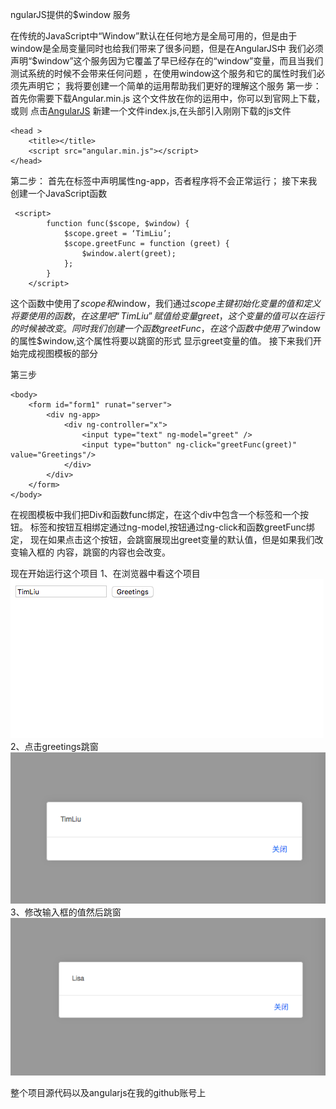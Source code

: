 ngularJS提供的$window 服务
 
在传统的JavaScript中“Window”默认在任何地方是全局可用的，但是由于window是全局变量同时也给我们带来了很多问题，但是在AngularJS中
我们必须声明“$window”这个服务因为它覆盖了早已经存在的“window”变量，而且当我们测试系统的时候不会带来任何问题
，在使用window这个服务和它的属性时我们必须先声明它；
我将要创建一个简单的运用帮助我们更好的理解这个服务
第一步：
首先你需要下载Angular.min.js 这个文件放在你的运用中，你可以到官网上下载，或则
点击[AngularJS](http://www.c-sharpcorner.com/downloads/762/angularjs.aspx "Title")
新建一个文件index.js,在头部引入刚刚下载的js文件
```
<head >
    <title></title>
    <script src="angular.min.js"></script>
</head>
```
第二步：
首先在<HTML>标签中声明属性ng-app，否者程序将不会正常运行；
接下来我创建一个JavaScript函数
```
 <script>
        function func($scope, $window) {
            $scope.greet = ‘TimLiu’;
            $scope.greetFunc = function (greet) {
                $window.alert(greet);
            };
        }
    </script>
```
这个函数中使用了$scope和$window，我们通过$scope主键初始化变量的值和定义将要使用的函数，
在这里吧“TimLiu” 赋值给变量greet，这个变量的值可以在运行的时候被改变。
同时我们创建一个函数greetFunc，在这个函数中使用了$window的属性$window,这个属性将要以跳窗的形式
显示greet变量的值。
 接下来我们开始完成视图模板的部分


第三步
```
<body>
    <form id="form1" runat="server">
        <div ng-app>
            <div ng-controller="x">
                <input type="text" ng-model="greet" />
                <input type="button" ng-click="greetFunc(greet)" value="Greetings"/>
            </div>
        </div>
    </form>
</body>
```
在视图模板中我们把Div和函数func绑定，在这个div中包含一个标签和一个按钮。
标签和按钮互相绑定通过ng-model,按钮通过ng-click和函数greetFunc绑定，
现在如果点击这个按钮，会跳窗展现出greet变量的默认值，但是如果我们改变输入框的
内容，跳窗的内容也会改变。

现在开始运行这个项目
        1、在浏览器中看这个项目
![alt text](/image/1.png "one") 
        2、点击greetings跳窗
![alt text](/image/2.png "two") 
        3、修改输入框的值然后跳窗
![alt text](/image/3.png "three") 

整个项目源代码以及angularjs在我的github账号上










